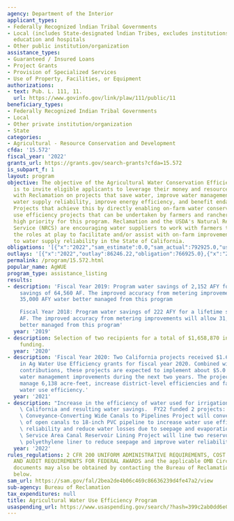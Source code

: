```yaml
---
agency: Department of the Interior
applicant_types:
- Federally Recognized lndian Tribal Governments
- Local (includes State-designated lndian Tribes, excludes institutions of higher
  education and hospitals
- Other public institution/organization
assistance_types:
- Guaranteed / Insured Loans
- Project Grants
- Provision of Specialized Services
- Use of Property, Facilities, or Equipment
authorizations:
- text: Pub. L. 111, 11.
  url: https://www.govinfo.gov/link/plaw/111/public/11
beneficiary_types:
- Federally Recognized Indian Tribal Governments
- Local
- Other private institution/organization
- State
categories:
- Agricultural - Resource Conservation and Development
cfda: '15.572'
fiscal_year: '2022'
grants_url: https://grants.gov/search-grants?cfda=15.572
is_subpart_f: 1
layout: program
objective: The objective of the Agricultural Water Conservation Efficiency Program
  is to invite eligible applicants to leverage their money and resources by cost sharing
  with Reclamation on projects that save water, improve water management, increase
  water supply reliability, improve energy efficiency, and benefit endangered species.
  Projects that achieve this by directly enabling on-farm water conservation or water
  use efficiency projects that can be undertaken by farmers and ranchers remain a
  high priority for this program. Reclamation and the USDA's Natural Resource Conservation
  Service (NRCS) are encouraging water suppliers to work with farmers to identify
  the roles at play to facilitate and/or assist with on-farm improvements that contribute
  to water supply reliability in the State of California.
obligations: '[{"x":"2022","sam_estimate":0.0,"sam_actual":792925.0,"usa_spending_actual":766925.0},{"x":"2023","sam_estimate":500000.0,"sam_actual":0.0,"usa_spending_actual":0.0},{"x":"2024","sam_estimate":500000.0,"sam_actual":0.0,"usa_spending_actual":0.0}]'
outlays: '[{"x":"2022","outlay":86246.22,"obligation":766925.0},{"x":"2023","outlay":0.0,"obligation":0.0},{"x":"2024","outlay":0.0,"obligation":0.0}]'
permalink: /program/15.572.html
popular_name: AgWUE
program_type: assistance_listing
results:
- description: 'Fiscal Year 2019: Program water savings of 2,152 AFY for a lifetime
    savings of 64,560 AF. The improved accuracy from metering improvements will allow
    35,000 AFY water better managed from this program

    Fiscal Year 2018: Program water savings of 222 AFY for a lifetime savings of 5,178
    AF. The improved accuracy from metering improvements will allow 31,000 AFY water
    better managed from this program'
  year: '2019'
- description: Selection of two recipients for a total of $1,658,870 in FY 2020 Federal
    funding.
  year: '2020'
- description: 'Fiscal Year 2020: Two California projects received $1.65 million total
    in Ag Water Use Efficiency grants for fiscal year 2020. Combined with local cost-share
    contributions, these projects are expected to implement about $5.0 million in
    water management improvements during the next two years. The projects will better
    manage 6,138 acre-feet, increase district-level efficiencies and facilitate farm
    water use efficiency.'
  year: '2021'
- description: "Increase in the efficiency of water used for irrigation purposes within\
    \ California and resulting water savings.  FY22 funded 2 projects: \n\nThe Pipeline\
    \ Conveyance-Converting Wide Canals to Pipelines Project will convert 4,100 feet\
    \ of open canals to 18-inch PVC pipeline to increase water use efficiency and\
    \ reliability and reduce water losses due to seepage and evaporation. \n\nThe\
    \ Service Area Canal Reservoir Lining Project will line two reservoirs with high-density\
    \ polyethylene liner to reduce seepage and improve water reliability."
  year: '2022'
rules_regulations: 2 CFR 200 UNIFORM ADMINISTRATIVE REQUIREMENTS, COST PRINCIPLES,
  AND AUDIT REQUIREMENTS FOR FEDERAL AWARDS and the applicable OMB Circulars. These
  documents may also be obtained by contacting the Bureau of Reclamation Office listed
  below.
sam_url: https://sam.gov/fal/2bea2de4b06c469c86636239d4fe47a2/view
sub-agency: Bureau of Reclamation
tax_expenditures: null
title: Agricultural Water Use Efficiency Program
usaspending_url: https://www.usaspending.gov/search/?hash=399c2ab0dd6e0403d8804b0803ca1c99
---
```

